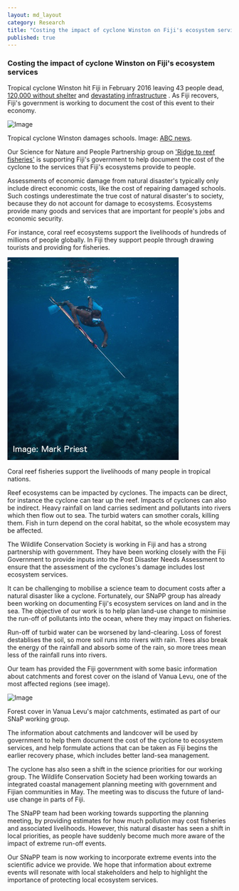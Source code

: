 ```yaml
---
layout: md_layout
category: Research
title: "Costing the impact of cyclone Winston on Fiji's ecosystem services"
published: true  
---
```


### Costing the impact of cyclone Winston on Fiji's ecosystem services

Tropical cyclone Winston hit Fiji in February 2016 leaving 43 people dead, [120,000 without shelter](http://www.abc.net.au/news/2016-03-03/fijians-in-shelters-as-cyclone-winston-relief-efforts-accelerate/7217028) and [devastating infrastructure](http://www.abc.net.au/news/2016-03-07/fiji-before-after-photos-cyclone-winston/7220784)
. As Fiji recovers, Fiji's government is working to document the cost of this event to their economy.  


<div class = "image_caption">
<img src ="http://www.abc.net.au/news/image/7191668-3x2-940x627.jpg" alt="Image" class="image_float"/>
<p>
Tropical cyclone Winston damages schools. Image: <a href = "http://www.abc.net.au/news/2016-02-23/cyclone-winston-fiji-damage-school/7191692" target = "blank"> ABC news</a>.
</p>
</div>

Our Science for Nature and People Partnership group on ['Ridge to reef fisheries'](http://snappartnership.net/groups/ridges-to-reef-fisheries/) is supporting Fiji's government to help document the cost of the cyclone to the services that Fiji's ecosystems provide to people.

Assessments of economic damage from natural disaster's typically only include direct economic costs, like the cost of repairing damaged schools. Such costings underestimate the true cost of natural disaster's to society, because they do not account for damage to ecosystems. Ecosystems provide many goods and services that are important for people's jobs and economic security.  

For instance, coral reef ecosystems support the livelihoods of hundreds of millions of people globally. In Fiji they support people through drawing tourists and providing for fisheries.  

<div class = "image_caption">
<img src ="/Images/spearfishing.jpeg" alt="Image" class="image_float"/>
<p>
Coral reef fisheries support the livelihoods of many people in tropical nations.
</p>
</div>  

Reef ecosystems can be impacted by cyclones. The impacts can be direct, for instance the cyclone can tear up the reef. Impacts of cyclones can also be indirect. Heavy rainfall on land carries sediment and pollutants into rivers which then flow out to sea. The turbid waters can smother corals, killing them. Fish in turn depend on the coral habitat, so the whole ecosystem may be affected.  

The Wildlife Conservation Society is working in Fiji and has a strong partnership with government. They have been working closely with the Fiji Government to provide inputs into the Post Disaster Needs Assessment to ensure that the assessment of the cyclones's damage includes lost ecosystem services.   

It can be challenging to mobilise  a science team to document costs after a natural disaster like a cyclone. Fortunately, our SNaPP group has already been working on documenting Fiji's ecosystem services on land and in the sea. The objective of our work is to help plan land-use change to minimise the run-off of pollutants into the ocean, where they may impact on fisheries.  

Run-off of turbid water can be worsened by land-clearing. Loss of forest destablises the soil, so more soil runs into rivers with rain. Trees also break the energy of the rainfall and absorb some of the rain, so more trees mean less of the rainfall runs into rivers.

Our team has provided the Fiji government with some basic information about catchments and forest cover on the island of Vanua Levu, one of the most affected regions (see image).  

<div class = "image_caption">
<img src ="/Images/vanua_levu_forest_cover
.png" alt="Image" class="image_float"/>
<p>
Forest cover in Vanua Levu's major catchments, estimated as part of our SNaP working group.
</p>
</div>   

The information about catchments and landcover will be used by government to help them document the cost of the cyclone to ecosystem services, and help formulate actions that can be taken as Fiji begins the earlier recovery phase, which includes better land-sea management.  

The cyclone has also seen a shift in the science priorities for our working group. The Wildlife Conservation Society had been working towards an integrated coastal management planning meeting with government and Fijian communities in May. The meeting was to discuss the future of land-use change in parts of Fiji.  

The SNaPP team had been working towards supporting the planning meeting, by providing estimates for how much pollution may cost fisheries and associated livelihoods.  However, this natural disaster has seen a shift in local priorities, as people have suddenly become much more aware of the impact of extreme run-off events.  

Our SNaPP team is now working to incorporate extreme events into the scientific advice we provide. We hope that information about extreme events will resonate with local stakeholders and help to highlight the importance of protecting local ecosystem services.   
